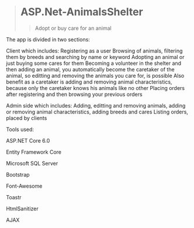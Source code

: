 > # ASP.Net-AnimalsShelter
>> Adopt or buy care for an animal


The app is divided in two sections:

Client which includes:
Registering as a user
Browsing of animals, filtering them by breeds and searching by name or keyword
Adopting an animal or just buying some cares for them
Becoming a volunteer in the shelter and then adding an animal, you automatically become the caretaker of the animal, so editting and removing the animals you care for, is possible
Also benefit as a caretaker is adding and removing animal characteristics, because only the caretaker knows his animals like no other
Placing orders after registering and then browsing your previous orders

Admin side which includes:
Adding, editting and removing animals, adding or removing animal characteristics, adding breeds and cares
Listing orders, placed by clients

Tools used:

ASP.NET Core 6.0

Entity Framework Core

Microsoft SQL Server

Bootstrap

Font-Awesome

Toastr

HtmlSanitizer

AJAX

